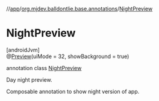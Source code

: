 //[app](../../../index.md)/[org.mjdev.balldontlie.base.annotations](../index.md)/[NightPreview](index.md)

# NightPreview

[androidJvm]\
@[Preview](https://developer.android.com/reference/kotlin/androidx/compose/ui/tooling/preview/Preview.html)(uiMode = 32, showBackground = true)

annotation class [NightPreview](index.md)

Day night preview.

Composable annotation to show night version of app.
